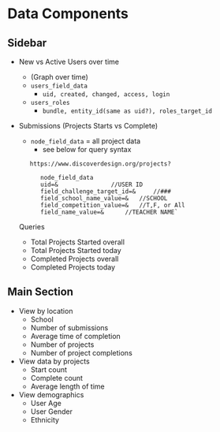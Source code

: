 # Data Components

## Sidebar
* New vs Active Users over time
    - (Graph over time)
    - `users_field_data` 
	    - `uid, created, changed, access, login`
    - `users_roles`
	    - `bundle, entity_id(same as uid?), roles_target_id`
    
 
* Submissions (Projects Starts vs Complete)
    - `node_field_data` = all project data
	    - see below for query syntax	
   	
	`	https://www.discoverdesign.org/projects?`

			node_field_data
			uid=& 				//USER ID
			field_challenge_target_id=& 	//###
			field_school_name_value=& 	//SCHOOL
			field_competition_value=& 	//T,F, or All
			field_name_value=& 		//TEACHER NAME`
	
	Queries
	
    - Total Projects Started overall
    - Total Projects Started today 
    - Completed Projects overall
    - Completed Projects today

## Main Section
* View by location
    - School
    - Number of submissions
    - Average time of completion
    - Number of projects
    - Number of project completions
* View data by projects
    - Start count
    - Complete count
    - Average length of time
* View demographics
    - User Age
    - User Gender
    - Ethnicity

